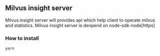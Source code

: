 ## Milvus insight server

Milvus insight server will provides api which help client to operate milvus and statistics.
Milvus insight server is denpend on node-sdk-node[https]

### How to install

```code
yarn
```
